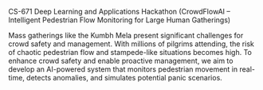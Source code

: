 CS-671 Deep Learning and Applications Hackathon (CrowdFlowAI – Intelligent Pedestrian Flow Monitoring for Large Human Gatherings)

Mass gatherings like the Kumbh Mela present significant challenges for crowd safety and management. With millions of pilgrims attending, the risk of chaotic pedestrian flow and stampede-like situations becomes high. To enhance crowd safety and enable proactive management, we aim to develop an AI-powered system that monitors pedestrian movement in real-time, detects anomalies, and simulates potential panic scenarios.
